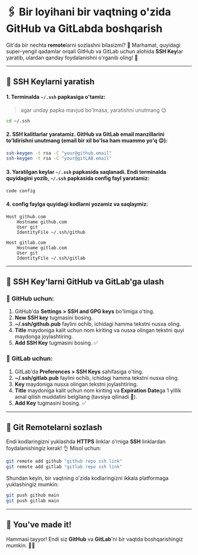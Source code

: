 # 🖇️ Bir loyihani bir vaqtning o'zida **GitHub** va **GitLab**da boshqarish

Git'da bir nechta **remote**larni sozlashni bilasizmi? 🤔 Marhamat, quyidagi super-yengil qadamlar orqali GitHub va GitLab uchun alohida **SSH Key**lar yaratib, ulardan qanday foydalanishni o'rganib oling! 🎉

---

## 🔑 **SSH Key**larni yaratish

#### 1. Terminalda `~/.ssh` papkasiga o'tamiz:
> agar unday papka mavjud bo'lmasa, yaratishni unutmang 😉
```sh
cd ~/.ssh
```

#### 2. **SSH kalitlar**lar yaratamiz. GitHub va GitLab email manzillarini to'ldirishni unutmang (email bir xil bo'lsa ham muammo yo'q 😉):
   ```sh
   ssh-keygen -t rsa -C "your@github.email"
   ssh-keygen -t rsa -C "your@gitLAB.email"
   ```
#### 3. Yaratilgan keylar `~/.ssh` papkasida saqlanadi. Endi terminalda quyidagini yozib, `~/.ssh` papkasida **config** fayl yaratamiz:
   ```sh
   code config
   ```
#### 4. **config** faylga quyidagi kodlarni yozamiz va saqlaymiz:
```plaintext
Host github.com
    Hostname github.com
    User git
    IdentityFile ~/.ssh/github

Host gitlab.com
    Hostname gitlab.com
    User git
    IdentityFile ~/.ssh/gitlab
```

---

## 🔗 SSH Key'larni GitHub va GitLab'ga ulash

### 🐙 **GitHub** uchun:
1. GitHub'da **Settings > SSH and GPG keys** bo'limiga o'ting.
2. **New SSH key** tugmasini bosing. 
3. **~/.ssh/github.pub** faylini ochib, ichidagi hamma tekstni nusxa oling.
4. **Title** maydoniga kalit uchun nom kiriting va nusxa olingan tekstni quyi maydonga joylashtiring.
5. **Add SSH Key** tugmasini bosing. ✅

### 🦊 **GitLab** uchun:
1. GitLab'da **Preferences > SSH Keys** sahifasiga o'ting.
2. **~/.ssh/gitlab.pub** faylini ochib, ichidagi hamma tekstni nusxa oling.
3. **Key** maydoniga nusxa olingan tekstni joylashtiring.
4. **Title** maydoniga kalit uchun nom kiriting va **Expiration Date**ga 1 yillik amal qilish muddatini belgilang (tavsiya qilinadi 📅).
5. **Add Key** tugmasini bosing. ✅

---

## 🔄 **Git Remote**larni sozlash
Endi kodlaringizni yuklashda **HTTPS** linklar o'rniga **SSH** linklardan foydalanishingiz kerak! 👌 Misol uchun: 

```sh
git remote add github "github repo ssh link"
git remote add gitlab "gitlab repo ssh link"
```

Shundan keyin, bir vaqtning o'zida kodlaringizni ikkala platformaga yuklashingiz mumkin:
```sh
git push github main
git push gitlab main
```

---

## 🎉 You've made it!
Hammasi tayyor! Endi siz **GitHub** va **GitLab**'ni bir vaqtda boshqarishingiz mumkin. 👏🚀